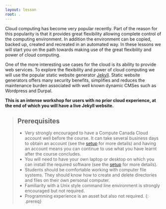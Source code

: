 ```yaml
---
layout: lesson
root: .
---
```


Cloud computing has become very popular recently. Part of the reason for this popularity is that it provides great flexibility allowing complete control of the computing environment. In addition the environment can be copied, backed up, created and recreated in an automated way. In these lessons we will start you on the path towards making use of the great flexibility and power of cloud computing.

One of the more interesting use cases for the cloud is its ability to provide web services. To explore the flexibility and power of cloud computing we will use the popular static website generator [Jekyll](https://jekyllrb.com/). Static website generators offers many security benefits, simplifies and reduces the maintenance burden associated with well known dynamic CMSes such as Wordpress and Durpal.

**This is an intense workshop for users with no prior cloud experience, at the end of which you will have a live Jekyll website.**

> ## Prerequisites
> * Very strongly encouraged to have a Compute Canada Cloud account well before the course. It can take several business days to obtain an account (see the [setup](./setup/) for more details) and having an account means you can continue to use what you have learnt after the course concludes.
> * You will need to have your own laptop or desktop on which you can install the required software (see the [setup](./setup/) for more details).
> * Students should be comfortable working with computer file systems. They should know how to create and delete directories and files on their own personal computer.
> * Familiarity with a Unix style command line environment is strongly encouraged but not required.
> * Programming experience is an asset but also not required.
{: .prereq}
